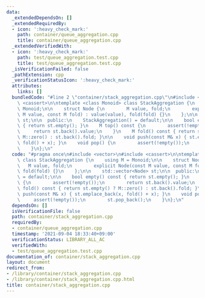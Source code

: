 ```yaml
---
data:
  _extendedDependsOn: []
  _extendedRequiredBy:
  - icon: ':heavy_check_mark:'
    path: container/queue_aggregation.cpp
    title: container/queue_aggregation.cpp
  _extendedVerifiedWith:
  - icon: ':heavy_check_mark:'
    path: test/queue_aggregation.test.cpp
    title: test/queue_aggregation.test.cpp
  _isVerificationFailed: false
  _pathExtension: cpp
  _verificationStatusIcon: ':heavy_check_mark:'
  attributes:
    links: []
  bundledCode: "#line 2 \"container/stack_aggregation.cpp\"\n#include <vector>\n#include\
    \ <cassert>\n\ntemplate <class Monoid> class StackAggregation {\n    using M =\
    \ Monoid;\n\n    struct Node {\n        M value, fold;\n        explicit Node(const\
    \ M value, const M fold) : value(value), fold(fold) {}\n    };\n\n    std::vector<Node>\
    \ st;\n\n  public:\n    StackAggregation() = default;\n\n    bool empty() const\
    \ { return st.empty(); }\n    M top() const {\n        assert(!empty());\n   \
    \     return st.back().value;\n    }\n    M fold() const { return st.empty() ?\
    \ M::zero() : st.back().fold; }\n\n    void push(const M& x) { st.emplace_back(x,\
    \ fold() + x); }\n    void pop() {\n        assert(!empty());\n        st.pop_back();\n\
    \    }\n};\n"
  code: "#pragma once\n#include <vector>\n#include <cassert>\n\ntemplate <class Monoid>\
    \ class StackAggregation {\n    using M = Monoid;\n\n    struct Node {\n     \
    \   M value, fold;\n        explicit Node(const M value, const M fold) : value(value),\
    \ fold(fold) {}\n    };\n\n    std::vector<Node> st;\n\n  public:\n    StackAggregation()\
    \ = default;\n\n    bool empty() const { return st.empty(); }\n    M top() const\
    \ {\n        assert(!empty());\n        return st.back().value;\n    }\n    M\
    \ fold() const { return st.empty() ? M::zero() : st.back().fold; }\n\n    void\
    \ push(const M& x) { st.emplace_back(x, fold() + x); }\n    void pop() {\n   \
    \     assert(!empty());\n        st.pop_back();\n    }\n};\n"
  dependsOn: []
  isVerificationFile: false
  path: container/stack_aggregation.cpp
  requiredBy:
  - container/queue_aggregation.cpp
  timestamp: '2021-09-04 18:33:40+09:00'
  verificationStatus: LIBRARY_ALL_AC
  verifiedWith:
  - test/queue_aggregation.test.cpp
documentation_of: container/stack_aggregation.cpp
layout: document
redirect_from:
- /library/container/stack_aggregation.cpp
- /library/container/stack_aggregation.cpp.html
title: container/stack_aggregation.cpp
---
```

